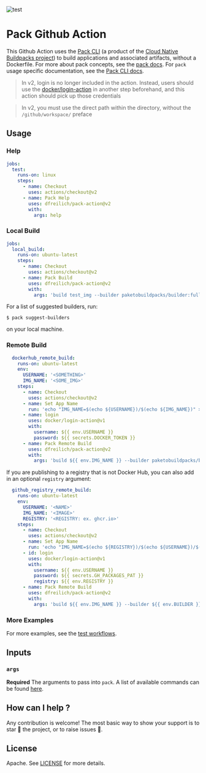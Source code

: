 ![test](https://github.com/dfreilich/pack-action/workflows/test/badge.svg)

# Pack Github Action
This Github Action uses the [Pack CLI](https://github.com/buildpacks/pack) (a product of the [Cloud Native Buildpacks project](https://buildpacks.io)) to build applications and associated artifacts, without a Dockerfile. For more about pack concepts, see the [pack docs](https://buildpacks.io/docs). For `pack` usage specific documentation, see the [Pack CLI docs](https://buildpacks.io/docs/reference/pack/pack/).

> In v2, login is no longer included in the action. Instead, users should use the [docker/login-action](https://github.com/docker/login-action) in another step beforehand, and this action should pick up those credentials

> In v2, you must use the direct path within the directory, without the `/github/workspace/` preface

## Usage
### Help
```yaml
jobs:
  test:
    runs-on: linux
    steps:
      - name: Checkout
        uses: actions/checkout@v2
      - name: Pack Help
        uses: dfreilich/pack-action@v2
        with:
          args: help
```

### Local Build
```yaml
jobs:
  local_build:
    runs-on: ubuntu-latest
    steps:
      - name: Checkout
        uses: actions/checkout@v2
      - name: Pack Build
        uses: dfreilich/pack-action@v2
        with:
          args: 'build test_img --builder paketobuildpacks/builder:full'
```

For a list of suggested builders, run:
```shell script
$ pack suggest-builders
```
on your local machine.

### Remote Build
```yaml
  dockerhub_remote_build:
    runs-on: ubuntu-latest
    env:
      USERNAME: '<SOMETHING>'
      IMG_NAME: '<SOME_IMG>'
    steps:
      - name: Checkout
        uses: actions/checkout@v2
      - name: Set App Name
        run: 'echo "IMG_NAME=$(echo ${USERNAME})/$(echo ${IMG_NAME})" >> $GITHUB_ENV'
      - name: login
        uses: docker/login-action@v1
        with:
          username: ${{ env.USERNAME }}
          password: ${{ secrets.DOCKER_TOKEN }}
      - name: Pack Remote Build
        uses: dfreilich/pack-action@v2
        with:
          args: 'build ${{ env.IMG_NAME }} --builder paketobuildpacks/builder:full --publish'
```

If you are publishing to a registry that is not Docker Hub, you can also add in an optional `registry` argument:
```yaml
  github_registry_remote_build:
    runs-on: ubuntu-latest
    env:
      USERNAME: '<NAME>'
      IMG_NAME: '<IMAGE>'
      REGISTRY: '<REGISTRY: ex. ghcr.io>'
    steps:
      - name: Checkout
        uses: actions/checkout@v2
      - name: Set App Name
        run: 'echo "IMG_NAME=$(echo ${REGISTRY})/$(echo ${USERNAME})/$(echo ${IMG_NAME})" >> $GITHUB_ENV'
      - id: login
        uses: docker/login-action@v1
        with:
          username: ${{ env.USERNAME }}
          password: ${{ secrets.GH_PACKAGES_PAT }}
          registry: ${{ env.REGISTRY }}
      - name: Pack Remote Build
        uses: dfreilich/pack-action@v2
        with:
          args: 'build ${{ env.IMG_NAME }} --builder ${{ env.BUILDER }} --publish'
```

### More Examples
For more examples, see the [test workflows](.github/workflows/main2.yml).

## Inputs
### `args`
**Required** The arguments to pass into `pack`. A list of available commands can be found [here](https://buildpacks.io/docs/reference/pack/pack/).

## How can I help ?
Any contribution is welcome! The most basic way to show your support is to star :star2: the project, or to raise issues :speech_balloon:.

## License
Apache. See [LICENSE](LICENSE) for more details.
